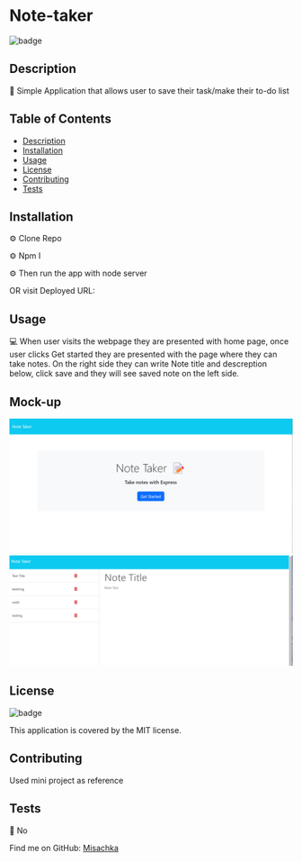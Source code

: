# Note-taker

![badge](https://img.shields.io/badge/license-MIT-brightgreen)
<br />
  

## Description
📙 Simple Application that allows user to save their task/make their to-do list

## Table of Contents
- [Description](#description)
- [Installation](#installation)
- [Usage](#usage)
- [License](#license)
- [Contributing](#contributing)
- [Tests](#tests)

## Installation

⚙️ Clone Repo

⚙️ Npm I

⚙️ Then run the app with node server

OR visit Deployed URL: 


## Usage

💻 When user visits the webpage they are presented with home page, once user clicks Get started they are presented with the page where they can take notes. On the right side they can write Note title and descreption below, click save and they will see saved note on the left side. 


## Mock-up

![Alt text](image.png)
![Alt text](image-1.png)

## License

![badge](https://img.shields.io/badge/license-MIT-brightgreen)
<br />

This application is covered by the MIT license. 

## Contributing

Used mini project as reference



## Tests
📝 No


Find me on GitHub: [Misachka](https://github.com/Misachka)
